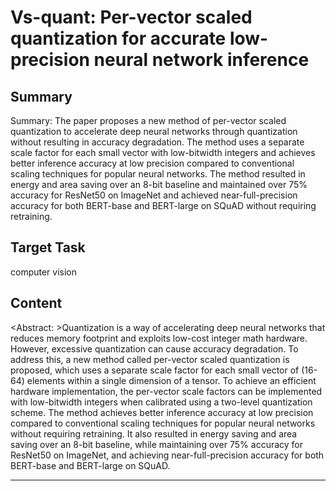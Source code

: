 # Vs-quant: Per-vector scaled quantization for accurate low-precision neural network inference

## Summary

Summary: The paper proposes a new method of per-vector scaled quantization to accelerate deep neural networks through quantization without resulting in accuracy degradation. The method uses a separate scale factor for each small vector with low-bitwidth integers and achieves better inference accuracy at low precision compared to conventional scaling techniques for popular neural networks. The method resulted in energy and area saving over an 8-bit baseline and maintained over 75% accuracy for ResNet50 on ImageNet and achieved near-full-precision accuracy for both BERT-base and BERT-large on SQuAD without requiring retraining.


## Target Task

computer vision

## Content

<Abstract: >Quantization is a way of accelerating deep neural networks that reduces memory footprint and exploits low-cost integer math hardware. However, excessive quantization can cause accuracy degradation. To address this, a new method called per-vector scaled quantization is proposed, which uses a separate scale factor for each small vector of (16-64) elements within a single dimension of a tensor. To achieve an efficient hardware implementation, the per-vector scale factors can be implemented with low-bitwidth integers when calibrated using a two-level quantization scheme. The method achieves better inference accuracy at low precision compared to conventional scaling techniques for popular neural networks without requiring retraining. It also resulted in energy saving and area saving over an 8-bit baseline, while maintaining over 75% accuracy for ResNet50 on ImageNet, and achieving near-full-precision accuracy for both BERT-base and BERT-large on SQuAD.



---

